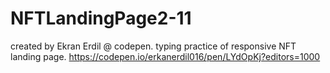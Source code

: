 # NFTLandingPage2-11
created by Ekran Erdil @ codepen. typing practice of responsive NFT landing page. https://codepen.io/erkanerdil016/pen/LYdOpKj?editors=1000

